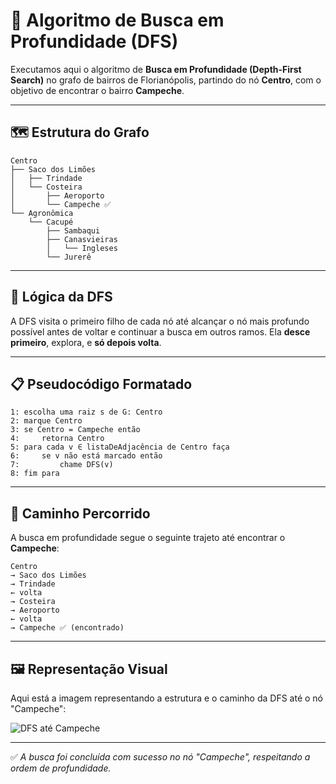 # 🌲 Algoritmo de Busca em Profundidade (DFS)

Executamos aqui o algoritmo de **Busca em Profundidade (Depth-First Search)** no grafo de bairros de Florianópolis, partindo do nó **Centro**, com o objetivo de encontrar o bairro **Campeche**.

---

## 🗺️ Estrutura do Grafo

```
Centro
├── Saco dos Limões
│   ├── Trindade
│   └── Costeira
│       ├── Aeroporto
│       └── Campeche ✅
└── Agronômica
    └── Cacupé
        ├── Sambaqui
        ├── Canasvieiras
        │   └── Ingleses
        └── Jurerê
```

---

## 🧠 Lógica da DFS

A DFS visita o primeiro filho de cada nó até alcançar o nó mais profundo possível antes de voltar e continuar a busca em outros ramos. Ela **desce primeiro**, explora, e **só depois volta**.

---

## 📋 Pseudocódigo Formatado

```plaintext
1: escolha uma raiz s de G: Centro
2: marque Centro
3: se Centro = Campeche então
4:     retorna Centro
5: para cada v ∈ listaDeAdjacência de Centro faça
6:     se v não está marcado então
7:         chame DFS(v)
8: fim para
```

---

## 🧭 Caminho Percorrido

A busca em profundidade segue o seguinte trajeto até encontrar o **Campeche**:

```
Centro
→ Saco dos Limões
→ Trindade
← volta
→ Costeira
→ Aeroporto
← volta
→ Campeche ✅ (encontrado)
```

---

## 🖼️ Representação Visual

Aqui está a imagem representando a estrutura e o caminho da DFS até o nó "Campeche":

![DFS até Campeche](https://storage.satc.edu.br/arquivos/docentes/4479/20251/files/IA/Campeche.png)  

---

✅ *A busca foi concluída com sucesso no nó "Campeche", respeitando a ordem de profundidade.*
